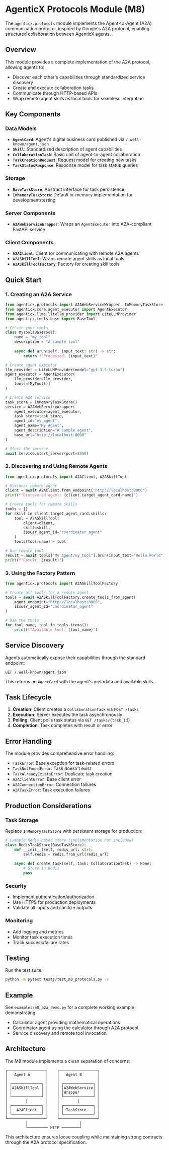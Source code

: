 # AgenticX Protocols Module (M8)

The `agenticx.protocols` module implements the Agent-to-Agent (A2A) communication protocol, inspired by Google's A2A protocol, enabling structured collaboration between AgenticX agents.

## Overview

This module provides a complete implementation of the A2A protocol, allowing agents to:
- Discover each other's capabilities through standardized service discovery
- Create and execute collaboration tasks
- Communicate through HTTP-based APIs
- Wrap remote agent skills as local tools for seamless integration

## Key Components

### Data Models
- **`AgentCard`**: Agent's digital business card published via `/.well-known/agent.json`
- **`Skill`**: Standardized description of agent capabilities
- **`CollaborationTask`**: Basic unit of agent-to-agent collaboration
- **`TaskCreationRequest`**: Request model for creating new tasks
- **`TaskStatusResponse`**: Response model for task status queries

### Storage
- **`BaseTaskStore`**: Abstract interface for task persistence
- **`InMemoryTaskStore`**: Default in-memory implementation for development/testing

### Server Components
- **`A2AWebServiceWrapper`**: Wraps an `AgentExecutor` into A2A-compliant FastAPI service

### Client Components
- **`A2AClient`**: Client for communicating with remote A2A agents
- **`A2ASkillTool`**: Wraps remote agent skills as local tools
- **`A2ASkillToolFactory`**: Factory for creating skill tools

## Quick Start

### 1. Creating an A2A Service

```python
from agenticx.protocols import A2AWebServiceWrapper, InMemoryTaskStore
from agenticx.core.agent_executor import AgentExecutor
from agenticx.llms.litellm_provider import LiteLLMProvider
from agenticx.tools.base import BaseTool

# Create your tools
class MyTool(BaseTool):
    name = "my_tool"
    description = "A sample tool"
    
    async def arun(self, input_text: str) -> str:
        return f"Processed: {input_text}"

# Create agent executor
llm_provider = LiteLLMProvider(model="gpt-3.5-turbo")
agent_executor = AgentExecutor(
    llm_provider=llm_provider,
    tools=[MyTool()]
)

# Create A2A service
task_store = InMemoryTaskStore()
service = A2AWebServiceWrapper(
    agent_executor=agent_executor,
    task_store=task_store,
    agent_id="my_agent",
    agent_name="My Agent",
    agent_description="A sample agent",
    base_url="http://localhost:8000"
)

# Start the service
await service.start_server(port=8000)
```

### 2. Discovering and Using Remote Agents

```python
from agenticx.protocols import A2AClient, A2ASkillTool

# Discover remote agent
client = await A2AClient.from_endpoint("http://localhost:8000")
print(f"Discovered agent: {client.target_agent_card.name}")

# Create tools for remote skills
tools = {}
for skill in client.target_agent_card.skills:
    tool = A2ASkillTool(
        client=client,
        skill=skill,
        issuer_agent_id="coordinator_agent"
    )
    tools[tool.name] = tool

# Use remote tool
result = await tools["My Agent/my_tool"].arun(input_text="Hello World")
print(f"Result: {result}")
```

### 3. Using the Factory Pattern

```python
from agenticx.protocols import A2ASkillToolFactory

# Create all tools for a remote agent
tools = await A2ASkillToolFactory.create_tools_from_agent(
    agent_endpoint="http://localhost:8000",
    issuer_agent_id="coordinator_agent"
)

# Use the tools
for tool_name, tool in tools.items():
    print(f"Available tool: {tool_name}")
```

## Service Discovery

Agents automatically expose their capabilities through the standard endpoint:

```
GET /.well-known/agent.json
```

This returns an `AgentCard` with the agent's metadata and available skills.

## Task Lifecycle

1. **Creation**: Client creates a `CollaborationTask` via `POST /tasks`
2. **Execution**: Server executes the task asynchronously
3. **Polling**: Client polls task status via `GET /tasks/{task_id}`
4. **Completion**: Task completes with result or error

## Error Handling

The module provides comprehensive error handling:
- `TaskError`: Base exception for task-related errors
- `TaskNotFoundError`: Task doesn't exist
- `TaskAlreadyExistsError`: Duplicate task creation
- `A2AClientError`: Base client error
- `A2AConnectionError`: Connection failures
- `A2ATaskError`: Task execution failures

## Production Considerations

### Task Storage
Replace `InMemoryTaskStore` with persistent storage for production:

```python
# Example Redis-based store (implementation not included)
class RedisTaskStore(BaseTaskStore):
    def __init__(self, redis_url: str):
        self.redis = redis.from_url(redis_url)
    
    async def create_task(self, task: CollaborationTask) -> None:
        # Store in Redis
        pass
```

### Security
- Implement authentication/authorization
- Use HTTPS for production deployments
- Validate all inputs and sanitize outputs

### Monitoring
- Add logging and metrics
- Monitor task execution times
- Track success/failure rates

## Testing

Run the test suite:

```bash
python -m pytest tests/test_m8_protocols.py -v
```

## Example

See `examples/m8_a2a_demo.py` for a complete working example demonstrating:
- Calculator agent providing mathematical operations
- Coordinator agent using the calculator through A2A protocol
- Service discovery and remote tool invocation

## Architecture

The M8 module implements a clean separation of concerns:

```
┌─────────────────┐    ┌─────────────────┐
│   Agent A       │    │   Agent B       │
│                 │    │                 │
│ ┌─────────────┐ │    │ ┌─────────────┐ │
│ │A2ASkillTool │ │    │ │A2AWebService│ │
│ │             │ │    │ │Wrapper      │ │
│ └─────────────┘ │    │ └─────────────┘ │
│        │        │    │        │        │
│ ┌─────────────┐ │    │ ┌─────────────┐ │
│ │  A2AClient  │ │    │ │ TaskStore   │ │
│ └─────────────┘ │    │ └─────────────┘ │
└─────────────────┘    └─────────────────┘
         │                       │
         └───────── HTTP ────────┘
```

This architecture ensures loose coupling while maintaining strong contracts through the A2A protocol specification. 